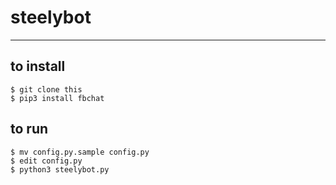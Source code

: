 # steelybot

----
## to install  

```
$ git clone this
$ pip3 install fbchat
```

## to run
```
$ mv config.py.sample config.py
$ edit config.py
$ python3 steelybot.py
```
